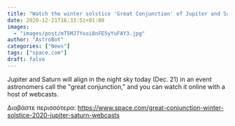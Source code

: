 ```yaml
---
title: "Watch the winter solstice 'Great Conjunction' of Jupiter and Saturn with these webcasts"
date: 2020-12-21T16:33:51+01:00
images:
  - "images/post/mT5MJ7Yxoi8nFE5yYuFAY3.jpg"
author: "AstroBot"
categories: ["News"]
tags: ["space.com"]
draft: false
---
```


Jupiter and Saturn will align in the night sky today (Dec. 21) in an event astronomers call the "great conjunction," and you can watch it online with a host of webcasts. 

Διαβάστε περισσότερα: https://www.space.com/great-conjunction-winter-solstice-2020-jupiter-saturn-webcasts

